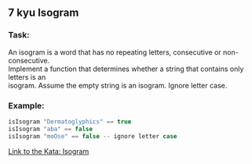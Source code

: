 ## 7 kyu Isogram

### Task:

An isogram is a word that has no repeating letters, consecutive or non-consecutive.  
Implement a function that determines whether a string that contains only letters is an  
isogram. Assume the empty string is an isogram. Ignore letter case.

### Example:

```cs
isIsogram "Dermatoglyphics" == true
isIsogram "aba" == false
isIsogram "moOse" == false -- ignore letter case
```
[Link to the Kata: Isogram](https://www.codewars.com/kata/54ba84be607a92aa900000f1/csharp)